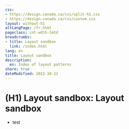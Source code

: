 ```yaml
---
css:
- https://design.canada.ca/css/split-h1.css
- https://design.canada.ca/css/custom.css
layout: without-h1
altLangPage: /fr.html
pageclass: cnt-wdth-lmtd
breadcrumbs:
- title: Layout sandbox
  link: /index.html
lang: en
title: Layout sandbox
description:
  en: Index of layout patterns 
share: true
dateModified: 2022-10-22
---
```


<h1 property="name" id="wb-cont" dir="ltr"><span class="stacked"><span>(H1) Layout sandbox</span>: <span>Layout sandbox</span></span></h1>

<ul class="mrgn-tp-lg">
  <li>test</li>
</ul>
